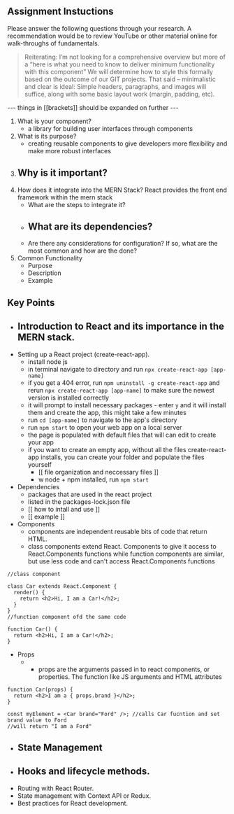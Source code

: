 ## Assignment Instuctions
Please answer the following questions through your research. A recommendation would be to review
YouTube or other material online for walk-throughs of fundamentals.
>  Reiterating: I’m not looking for a comprehensive overview but more of a “here is what you need to know to deliver minimum functionality with this component”
>  We will determine how to style this formally based on the outcome of our GIT projects. That said – minimalistic and clear is ideal: Simple headers, paragraphs, and images will suffice, along with some basic layout work (margin, padding, etc).


 --- things in [[brackets]] should be expanded on further ---
1. What is your component?
    - a library for building user interfaces through components
3. What is its purpose?
    - creating reusable components to give developers more flexibility and make more robust interfaces
5. Why is it important?
    -  
7. How does it integrate into the MERN Stack?
React provides the front end framework within the mern stack
    - What are the steps to integrate it?
    - What are its dependencies?
         - 
    - Are there any considerations for configuration? If so, what are the most common and how
        are the done?
9. Common Functionality
    - Purpose
    - Description
    - Example
## Key Points
- Introduction to React and its importance in the MERN stack.
    - 
- Setting up a React project (create-react-app).
    - install node js <link>
    - in terminal navigate to directory and run ` npx create-react-app [app-name] `
    - if you get a 404 error, run `npm uninstall -g create-react-app` and rerun ` npx create-react-app [app-name] ` to make sure the newest version is installed correctly
    - it will prompt to install necessary packages - enter `y` and it will install them and create the app, this might take a few minutes
    - run `cd [app-name]` to navigate to the app's directory
    - run `npm start` to open your web app on a local server
    - the page is populated with default files that will can edit to create your app
    - if you want to create an empty app, without all the files create-react-app installs, you can create your folder and populate the files yourself
        - [[ file organization and neccessary files ]]
        -  w node + npm installed, run `npm start`
- Dependencies
    - packages that are used in the react project
    - listed in the packages-lock.json file
    - [[ how to intall and use ]]
    - [[ example ]]
- Components
    - components are independent reusable bits of code that return HTML.
    - class components extend React. Components to give it access to React.Components functions while function components are similar, but use less code and can't access React.Components functions 
```
//class component

class Car extends React.Component {
  render() {
    return <h2>Hi, I am a Car!</h2>;
  }
}
//function component ofd the same code

function Car() {
  return <h2>Hi, I am a Car!</h2>;
}

```
- Props
	- - props are the arguments passed in to react components, or properties. The function like JS arguments and HTML attributes
```
function Car(props) { 
  return <h2>I am a { props.brand }</h2>; 
}

const myElement = <Car brand="Ford" />; //calls Car fucntion and set brand value to Ford
//will return "I am a Ford"
```
- State Management
	-
- Hooks and lifecycle methods.
     - 
- Routing with React Router.
- State management with Context API or Redux.
- Best practices for React development.
